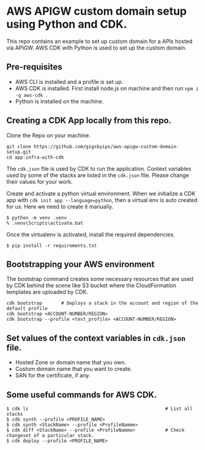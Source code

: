 
# AWS APIGW custom domain setup using Python and CDK.

This repo contains an example to set up custom domain for a APIs hosted via APIGW. 
AWS CDK with Python is used to set up the custom domain.

## Pre-requisites

- AWS CLI is installed and a profile is set up.
- AWS CDK is installed. First install node.js on machine and then run `npm i -g aws-cdk `.
- Python is installed on the machine.

## Creating a CDK App locally from this repo.

Clone the Repo on your machine.

```
git clone https://github.com/gigsbyips/aws-apigw-custom-domain-setup.git
cd app-infra-with-cdk

```
The `cdk.json` file is used by CDK to run the application. Context variables used by some of the stacks are listed in the `cdk.json` file. Please change their values for your work.

Create and activate a python virtual environment. When we initialize a CDK app with `cdk init app --language=python`, then a virtual env is auto created for us. Here we need to create it manually.

```
$ python -m venv .venv
% .venv\Scripts\activate.bat
```

Once the virtualenv is activated, install the required dependencies.

```
$ pip install -r requirements.txt
```

## Bootstrapping your AWS environment
The bootstrap command creates some necessary resources that are used by CDK behind the scene like S3 bucket where the CloudFormation templates are uploaded by CDK.

```
cdk bootstrap       # Deploys a stack in the account and region of the default profile
cdk bootstrap <ACCOUNT-NUMBER/REGION>
cdk bootstrap --profile <test_profile> <ACCOUNT-NUMBER/REGION>
```
## Set values of the context variables in `cdk.json` file.
- Hosted Zone or domain name that you own.
- Custom domain name that you want to create.
- SAN for the certificate, if any.

## Some useful commands for AWS CDK.

```
$ cdk ls                                                  # List all stacks
$ cdk synth --profile <PROFILE_NAME>
$ cdk synth <StackName> --profile <ProfileNamme>
$ cdk diff <StackName> --profile <ProfileNamme>           # Check changeset of a particular stack.
$ cdk deploy --profile <PROFILE_NAME>

```